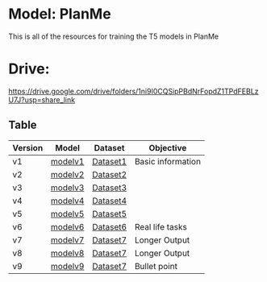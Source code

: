 # Model: PlanMe
This is all of the resources for training the T5 models in PlanMe

# Drive:
https://drive.google.com/drive/folders/1ni9I0CQSipPBdNrFopdZ1TPdFEBLzU7J?usp=share_link

## Table
| Version | Model                                                                                                                                     | Dataset                                                                                           | Objective         |
|---------|-------------------------------------------------------------------------------------------------------------------------------------------|---------------------------------------------------------------------------------------------------|-------------------|
| v1      | [modelv1](https://o365ku-my.sharepoint.com/:f:/g/personal/krittin_set_live_ku_th/Eh_GOgz863tLkk7zXeLQIOYBwSFLAzFfQtTgy--CBZu0tQ?e=unaS5F) | [Dataset1](https://drive.google.com/file/d/1L53dtfBxw_j2ho0PQt7Nco-J27o4T9m1/view?usp=share_link) | Basic information |
| v2      | [modelv2](https://o365ku-my.sharepoint.com/:f:/g/personal/krittin_set_live_ku_th/EjomUC1lRlZPk17hwzMed-oB7DIKmXG1S0VjmMOODxZMkw?e=xmpiGW) | [Dataset2](https://drive.google.com/file/d/1-E4QCiliJhShlWWWzOqsLMRaXUQ1GX5e/view?usp=share_link) |                   |
| v3      | [modelv3](https://o365ku-my.sharepoint.com/:f:/g/personal/krittin_set_live_ku_th/EjomUC1lRlZPk17hwzMed-oB7DIKmXG1S0VjmMOODxZMkw?e=xmpiGW) | [Dataset3](https://drive.google.com/file/d/1-CfT3APbRR3su-9LNaohbZicNLzhAF1F/view?usp=share_link) |                   |
| v4      | [modelv4](https://o365ku-my.sharepoint.com/:f:/g/personal/krittin_set_live_ku_th/EuhPM6bXdKFGu14zqaZou_IBeVvQL2c5Hisstc4Pp5M-vg?e=AqSJxq) | [Dataset4](https://drive.google.com/file/d/1QcdOlTzHRnTqDs4_3o4gN1xvSEJEyuuQ/view?usp=share_link) |                   |
| v5      | [modelv5](https://o365ku-my.sharepoint.com/:f:/g/personal/krittin_set_live_ku_th/Ej4n5M7lxoNKlijdK0t6lYoB0rrEzIsXc3ZsRgp-y7qRRQ?e=JGO9ol) | [Dataset5](https://drive.google.com/file/d/17YmtaxPNAgEMedK3lt30FyOy8fx2PQjF/view?usp=share_link) |                   |
| v6      | [modelv6](https://o365ku-my.sharepoint.com/:f:/g/personal/krittin_set_live_ku_th/EnZqLH4OREdCsZeSd6qyKGABHihrTDVaX2_4DmSaQcpeDw?e=j1qqVk) | [Dataset6](https://drive.google.com/file/d/1mDj5yXy239KB-F5x_fucFcZ7UcujPNDK/view?usp=share_link) | Real life tasks   |
| v7      | [modelv7](https://o365ku-my.sharepoint.com/:f:/g/personal/krittin_set_live_ku_th/EnJ1VYclk6pAu3WmbC4vP6EBAyoyJ5976ii0eBwdmRVaQg?e=BMhQfv) | [Dataset7](https://drive.google.com/file/d/1_mpAExA7Ev48w9AH6Sl7PZQCN7yZsA3E/view?usp=share_link) | Longer Output     |
| v8      | [modelv8](https://o365ku-my.sharepoint.com/:f:/g/personal/krittin_set_live_ku_th/Eoe4tCm-Gt1PqeLsRJwlMjgBLKOrMco5asDBF2ftHcn4aw?e=sM5bwi) | [Dataset7](https://drive.google.com/file/d/1_mpAExA7Ev48w9AH6Sl7PZQCN7yZsA3E/view?usp=share_link) | Longer Output     |
| v9      | [modelv9](https://o365ku-my.sharepoint.com/:f:/g/personal/krittin_set_live_ku_th/EuoWqwuxEKtCrFLy1E7Z__oB8ujsDrDyYRLZKSjlh_vfuw?e=wVVzoO) | [Dataset7](https://drive.google.com/file/d/1_mpAExA7Ev48w9AH6Sl7PZQCN7yZsA3E/view?usp=share_link) | Bullet point      |



